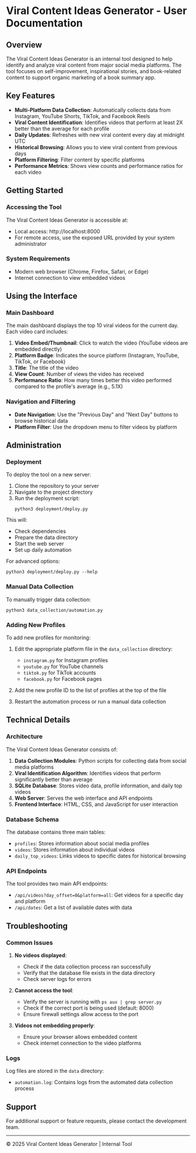 # Viral Content Ideas Generator - User Documentation

## Overview

The Viral Content Ideas Generator is an internal tool designed to help identify and analyze viral content from major social media platforms. The tool focuses on self-improvement, inspirational stories, and book-related content to support organic marketing of a book summary app.

## Key Features

- **Multi-Platform Data Collection**: Automatically collects data from Instagram, YouTube Shorts, TikTok, and Facebook Reels
- **Viral Content Identification**: Identifies videos that perform at least 2X better than the average for each profile
- **Daily Updates**: Refreshes with new viral content every day at midnight UTC
- **Historical Browsing**: Allows you to view viral content from previous days
- **Platform Filtering**: Filter content by specific platforms
- **Performance Metrics**: Shows view counts and performance ratios for each video

## Getting Started

### Accessing the Tool

The Viral Content Ideas Generator is accessible at:
- Local access: http://localhost:8000
- For remote access, use the exposed URL provided by your system administrator

### System Requirements

- Modern web browser (Chrome, Firefox, Safari, or Edge)
- Internet connection to view embedded videos

## Using the Interface

### Main Dashboard

The main dashboard displays the top 10 viral videos for the current day. Each video card includes:

1. **Video Embed/Thumbnail**: Click to watch the video (YouTube videos are embedded directly)
2. **Platform Badge**: Indicates the source platform (Instagram, YouTube, TikTok, or Facebook)
3. **Title**: The title of the video
4. **View Count**: Number of views the video has received
5. **Performance Ratio**: How many times better this video performed compared to the profile's average (e.g., 5.1X)

### Navigation and Filtering

- **Date Navigation**: Use the "Previous Day" and "Next Day" buttons to browse historical data
- **Platform Filter**: Use the dropdown menu to filter videos by platform

## Administration

### Deployment

To deploy the tool on a new server:

1. Clone the repository to your server
2. Navigate to the project directory
3. Run the deployment script:
   ```
   python3 deployment/deploy.py
   ```

This will:
- Check dependencies
- Prepare the data directory
- Start the web server
- Set up daily automation

For advanced options:
```
python3 deployment/deploy.py --help
```

### Manual Data Collection

To manually trigger data collection:

```
python3 data_collection/automation.py
```

### Adding New Profiles

To add new profiles for monitoring:

1. Edit the appropriate platform file in the `data_collection` directory:
   - `instagram.py` for Instagram profiles
   - `youtube.py` for YouTube channels
   - `tiktok.py` for TikTok accounts
   - `facebook.py` for Facebook pages

2. Add the new profile ID to the list of profiles at the top of the file

3. Restart the automation process or run a manual data collection

## Technical Details

### Architecture

The Viral Content Ideas Generator consists of:

1. **Data Collection Modules**: Python scripts for collecting data from social media platforms
2. **Viral Identification Algorithm**: Identifies videos that perform significantly better than average
3. **SQLite Database**: Stores video data, profile information, and daily top videos
4. **Web Server**: Serves the web interface and API endpoints
5. **Frontend Interface**: HTML, CSS, and JavaScript for user interaction

### Database Schema

The database contains three main tables:
- `profiles`: Stores information about social media profiles
- `videos`: Stores information about individual videos
- `daily_top_videos`: Links videos to specific dates for historical browsing

### API Endpoints

The tool provides two main API endpoints:
- `/api/videos?day_offset=0&platform=all`: Get videos for a specific day and platform
- `/api/dates`: Get a list of available dates with data

## Troubleshooting

### Common Issues

1. **No videos displayed**: 
   - Check if the data collection process ran successfully
   - Verify that the database file exists in the data directory
   - Check server logs for errors

2. **Cannot access the tool**:
   - Verify the server is running with `ps aux | grep server.py`
   - Check if the correct port is being used (default: 8000)
   - Ensure firewall settings allow access to the port

3. **Videos not embedding properly**:
   - Ensure your browser allows embedded content
   - Check internet connection to the video platforms

### Logs

Log files are stored in the `data` directory:
- `automation.log`: Contains logs from the automated data collection process

## Support

For additional support or feature requests, please contact the development team.

---

© 2025 Viral Content Ideas Generator | Internal Tool
